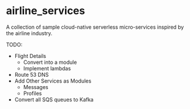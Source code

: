 # airline_services

A collection of sample cloud-native serverless micro-services inspired by the airline industry.


TODO:
- Flight Details
  - Convert into a module
  - Implement lambdas
- Route 53 DNS
- Add Other Services as Modules
  - Messages
  - Profiles
- Convert all SQS queues to Kafka
